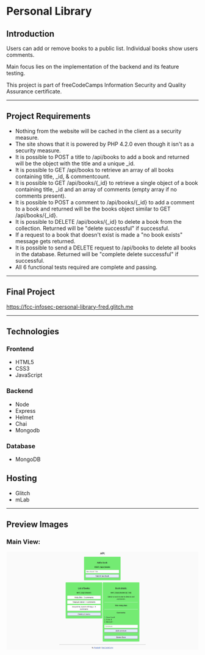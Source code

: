 # Personal Library

## Introduction
Users can add or remove books to a public list. Individual books show users comments.  

Main focus lies on the implementation of the backend and its feature testing.  

This project is part of freeCodeCamps Information Security and Quality Assurance certificate.

***

## Project Requirements
* Nothing from the website will be cached in the client as a security measure.
* The site shows that it is powered by PHP 4.2.0 even though it isn't as a security measure.
* It is possible to POST a title to /api/books to add a book and returned will be the object with the title and a unique \_id.
* It is possible to GET /api/books to retrieve an array of all books containing title, \_id, & commentcount.
* It is possible to GET /api/books/{\_id} to retrieve a single object of a book containing title, \_id and an array of comments (empty array if no comments present).
* It is possible to POST a comment to /api/books/{\_id} to add a comment to a book and returned will be the books object similar to GET /api/books/{\_id}.
* It is possible to DELETE /api/books/{\_id} to delete a book from the collection. Returned will be "delete successful" if successful.
* If a request to a book that doesn't exist is made a "no book exists" message gets returned.
* It is possible to send a DELETE request to /api/books to delete all books in the database. Returned will be "complete delete successful" if successful.
* All 6 functional tests required are complete and passing.

***

## Final Project
https://fcc-infosec-personal-library-fred.glitch.me

***

## Technologies
### Frontend
* HTML5
* CSS3
* JavaScript

### Backend
* Node
* Express
* Helmet
* Chai
* Mongodb

### Database
* MongoDB

## Hosting
* Glitch
* mLab

***

## Preview Images
### Main View:
![Main](readme_images/personal-library.png)

